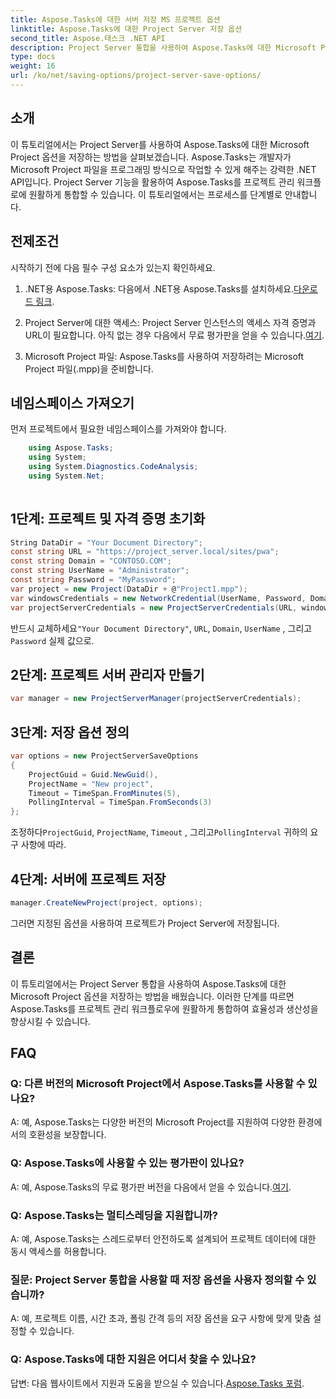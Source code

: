```yaml
---
title: Aspose.Tasks에 대한 서버 저장 MS 프로젝트 옵션
linktitle: Aspose.Tasks에 대한 Project Server 저장 옵션
second_title: Aspose.태스크 .NET API
description: Project Server 통합을 사용하여 Aspose.Tasks에 대한 Microsoft Project 옵션을 저장하는 방법을 알아보세요. 프로젝트 관리 워크플로를 강화하세요.
type: docs
weight: 16
url: /ko/net/saving-options/project-server-save-options/
---
```

## 소개
이 튜토리얼에서는 Project Server를 사용하여 Aspose.Tasks에 대한 Microsoft Project 옵션을 저장하는 방법을 살펴보겠습니다. Aspose.Tasks는 개발자가 Microsoft Project 파일을 프로그래밍 방식으로 작업할 수 있게 해주는 강력한 .NET API입니다. Project Server 기능을 활용하여 Aspose.Tasks를 프로젝트 관리 워크플로에 원활하게 통합할 수 있습니다. 이 튜토리얼에서는 프로세스를 단계별로 안내합니다.
## 전제조건
시작하기 전에 다음 필수 구성 요소가 있는지 확인하세요.
1.  .NET용 Aspose.Tasks: 다음에서 .NET용 Aspose.Tasks를 설치하세요.[다운로드 링크](https://releases.aspose.com/tasks/net/).
   
2. Project Server에 대한 액세스: Project Server 인스턴스의 액세스 자격 증명과 URL이 필요합니다. 아직 없는 경우 다음에서 무료 평가판을 얻을 수 있습니다.[여기](https://releases.aspose.com/).
3. Microsoft Project 파일: Aspose.Tasks를 사용하여 저장하려는 Microsoft Project 파일(.mpp)을 준비합니다.

## 네임스페이스 가져오기
먼저 프로젝트에서 필요한 네임스페이스를 가져와야 합니다.
```csharp
    using Aspose.Tasks;
    using System;
    using System.Diagnostics.CodeAnalysis;
    using System.Net;
    
```
## 1단계: 프로젝트 및 자격 증명 초기화
```csharp
String DataDir = "Your Document Directory";
const string URL = "https://project_server.local/sites/pwa";
const string Domain = "CONTOSO.COM";
const string UserName = "Administrator";
const string Password = "MyPassword";
var project = new Project(DataDir + @"Project1.mpp");
var windowsCredentials = new NetworkCredential(UserName, Password, Domain);
var projectServerCredentials = new ProjectServerCredentials(URL, windowsCredentials);
```
 반드시 교체하세요`"Your Document Directory"`, `URL`, `Domain`, `UserName` , 그리고`Password` 실제 값으로.
## 2단계: 프로젝트 서버 관리자 만들기
```csharp
var manager = new ProjectServerManager(projectServerCredentials);
```
## 3단계: 저장 옵션 정의
```csharp
var options = new ProjectServerSaveOptions
{
    ProjectGuid = Guid.NewGuid(),
    ProjectName = "New project",
    Timeout = TimeSpan.FromMinutes(5),
    PollingInterval = TimeSpan.FromSeconds(3)
};
```
 조정하다`ProjectGuid`, `ProjectName`, `Timeout` , 그리고`PollingInterval` 귀하의 요구 사항에 따라.
## 4단계: 서버에 프로젝트 저장
```csharp
manager.CreateNewProject(project, options);
```
그러면 지정된 옵션을 사용하여 프로젝트가 Project Server에 저장됩니다.

## 결론
이 튜토리얼에서는 Project Server 통합을 사용하여 Aspose.Tasks에 대한 Microsoft Project 옵션을 저장하는 방법을 배웠습니다. 이러한 단계를 따르면 Aspose.Tasks를 프로젝트 관리 워크플로우에 원활하게 통합하여 효율성과 생산성을 향상시킬 수 있습니다.
## FAQ
### Q: 다른 버전의 Microsoft Project에서 Aspose.Tasks를 사용할 수 있나요?
A: 예, Aspose.Tasks는 다양한 버전의 Microsoft Project를 지원하여 다양한 환경에서의 호환성을 보장합니다.
### Q: Aspose.Tasks에 사용할 수 있는 평가판이 있나요?
 A: 예, Aspose.Tasks의 무료 평가판 버전을 다음에서 얻을 수 있습니다.[여기](https://releases.aspose.com/).
### Q: Aspose.Tasks는 멀티스레딩을 지원합니까?
A: 예, Aspose.Tasks는 스레드로부터 안전하도록 설계되어 프로젝트 데이터에 대한 동시 액세스를 허용합니다.
### 질문: Project Server 통합을 사용할 때 저장 옵션을 사용자 정의할 수 있습니까?
A: 예, 프로젝트 이름, 시간 초과, 폴링 간격 등의 저장 옵션을 요구 사항에 맞게 맞춤 설정할 수 있습니다.
### Q: Aspose.Tasks에 대한 지원은 어디서 찾을 수 있나요?
 답변: 다음 웹사이트에서 지원과 도움을 받으실 수 있습니다.[Aspose.Tasks 포럼](https://forum.aspose.com/c/tasks/15).